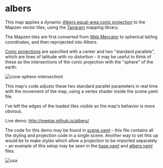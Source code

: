 # albers

This map applies a dynamic [Albers equal-area conic projection](https://en.wikipedia.org/wiki/Albers_projection) to the Mapzen vector tiles, using the [Tangram](http://mapzen.com/tangram) mapping library.

The Mapzen tiles are first converted from [Web Mercator](https://en.wikipedia.org/wiki/Web_Mercator) to spherical lat/lng coordinates, and then reprojected into Albers.

[Conic projections](https://en.wikipedia.org/wiki/Map_projection#Conic) are specified with a center and two "standard parallels", which are lines of latitude with no distortion - it may be useful to think of these as the intersections of the conic projection with the "sphere" of the earth:

![cone-sphere-intersectionl](https://user-images.githubusercontent.com/459970/70007000-c583a880-1523-11ea-9838-806ac04e3ab6.gif)

This map's code adjusts these two standard parallel parameters in real time with the movement of the map, using a vertex shader inside the scene.yaml file.

I've left the edges of the loaded tiles visible so the map's behavior is more obvious.

Live demo: http://meetar.github.io/albers/

The code for this demo may be found in [scene.yaml](scene.yaml) – this file contains all the styling and projection code in a single scene. Another way to set this up would be to make styles which allow a projection to be imported separately – an example of this setup may be seen in the [base.yaml](base.yaml) and [albers.yaml](albers.yaml) files.

![usa](https://cloud.githubusercontent.com/assets/459970/10209464/83f25b72-67a9-11e5-95d6-ba116b966d04.jpg)

